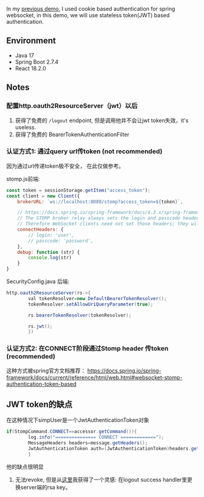 In my [previous demo](https://github.com/uniquejava-demos/spring-websocket-stomp-cookie-auth-demo002), I used cookie
based authentication for spring websocket, in this demo, we will use stateless token(JWT) based authentication.

## Environment

- Java 17
- Spring Boot 2.7.4
- React 18.2.0

## Notes

### 配置http.oauth2ResourceServer（jwt）以后

1. 获得了免费的 `/logout` endpoint, 但是调用他并不会让jwt token失效，it's useless.
2. 获得了免费的 BearerTokenAuthenticationFilter

### 认证方式1: 通过query url传token (not recommended)

因为通过url传递token极不安全， 在此仅做参考。

stomp.js前端:

```js
const token = sessionStorage.getItem("access_token");
const client = new Client({
    brokerURL: `ws://localhost:8080/stomp?access_token=${token}`,

    // https://docs.spring.io/spring-framework/docs/4.3.x/spring-framework-reference/html/websocket.html#websocket-stomp-handle-broker-relay-configure
    // The STOMP broker relay always sets the login and passcode headers on every CONNECT frame that it forwards to the broker on behalf of clients.
    // Therefore WebSocket clients need not set those headers; they will be ignored.
    connectHeaders: {
        // login: 'user',
        // passcode: 'password',
    },
    debug: function (str) {
        console.log(str)
    }
}
```

SecurityConfig.java 后端:

```java
http.oauth2ResourceServer(rs->{
        val tokenResolver=new DefaultBearerTokenResolver();
        tokenResolver.setAllowUriQueryParameter(true);

        rs.bearerTokenResolver(tokenResolver);

        rs.jwt();
        })
```

### 认证方式2: 在CONNECT阶段通过Stomp header 传token (recommended)

这种方式被spring官方文档推荐： https://docs.spring.io/spring-framework/docs/current/reference/html/web.html#websocket-stomp-authentication-token-based

## JWT token的缺点

在这种情况下simpUser是一个JwtAuthenticationToken对象

```java
if(StompCommand.CONNECT==accessor.getCommand()){
        log.info("=============== CONNECT =============");
        MessageHeaders headers=message.getHeaders();
        JwtAuthenticationToken auth=(JwtAuthenticationToken)headers.get("simpUser");
        }
```

他的缺点很明显

1. 无法revoke, 但是从[这里](BearerTokenAuthenticationFilter)我获得了一个灵感: 在logout success
   handler里更换server端的rsa key。
